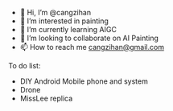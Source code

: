 - 👋 Hi, I’m @cangzihan
- 👀 I’m interested in painting
- 🌱 I’m currently learning AIGC
- 💞️ I’m looking to collaborate on AI Painting
- 📫 How to reach me cangzihan@gmail.com

To do list:
- DIY Android Mobile phone and system
- Drone
- MissLee replica

<!---
cangzihan/cangzihan is a ✨ special ✨ repository because its `README.md` (this file) appears on your GitHub profile.
You can click the Preview link to take a look at your changes.
--->
